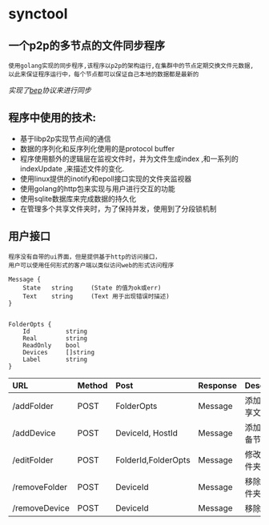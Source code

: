 # synctool

## 一个p2p的多节点的文件同步程序
```
使用golang实现的同步程序,该程序以p2p的架构运行,在集群中的节点定期交换文件元数据,
以此来保证程序运行中，每个节点都可以保证自己本地的数据都是最新的
```
*实现了[bep](https://docs.syncthing.net/specs/bep-v1.html)协议来进行同步*
  
## 程序中使用的技术:

* 基于libp2p实现节点间的通信 
* 数据的序列化和反序列化使用的是protocol buffer  
* 程序使用额外的逻辑层在监视文件时，并为文件生成index ,和一系列的indexUpdate ,来描述文件的变化.
* 使用linux提供的inotify和epoll接口实现的文件夹监视器   
* 使用golang的http包来实现与用户进行交互的功能 
* 使用sqlite数据库来完成数据的持久化 
* 在管理多个共享文件夹时，为了保持并发，使用到了分段锁机制  
 
  
## 用户接口
```
程序没有自带的ui界面，但是提供基于http的访问接口，
用户可以使用任何形式的客户端以类似访问web的形式访问程序 

Message {
    State   string     (State 的值为ok或err)  
    Text    string     (Text 用于出现错误时描述)  
}


FolderOpts {
    Id          string 
    Real        string
    ReadOnly    bool 
    Devices     []string
    Label       string 
}

```

|URL | Method | Post | Response |Description|
|:----|:--------|:-----|:----------|:--------|
|/addFolder|POST | FolderOpts | Message  | 添加新的共享文件夹 
|/addDevice|POST | DeviceId, HostId |   Message   | 添加新的设备节点
|/editFolder|POST | FolderId,FolderOpts |    Message  | 修改共享文件夹属性 
|/removeFolder|POST | DeviceId |  Message    | 移除共享文件夹 
|/removeDevice|POST | DeviceId | Message     | 移除设备 